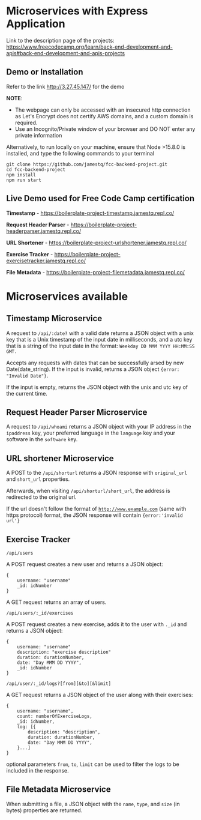 # Microservices with Express Application
Link to the description page of the projects: https://www.freecodecamp.org/learn/back-end-development-and-apis#back-end-development-and-apis-projects

## Demo or Installation 

Refer to the link http://3.27.45.147/ for the demo 

**NOTE**: 
- The webpage can only be accessed with an insecured http connection as Let's Encrypt does not certify AWS domains, and a custom domain is required. 
- Use an Incognito/Private window of your browser and DO NOT enter any private information

Alternatively, to run locally on your machine, ensure that Node >15.8.0 is installed, and type the following commands to your terminal
```
git clone https://github.com/jamestq/fcc-backend-project.git
cd fcc-backend-project
npm install
npm run start
```
## Live Demo used for Free Code Camp certification
**Timestamp** - https://boilerplate-project-timestamp.jamestq.repl.co/

**Request Header Parser** - https://boilerplate-project-headerparser.jamestq.repl.co/

**URL Shortener** - https://boilerplate-project-urlshortener.jamestq.repl.co/

**Exercise Tracker** - https://boilerplate-project-exercisetracker.jamestq.repl.co/

**File Metadata** - https://boilerplate-project-filemetadata.jamestq.repl.co/


# Microservices available

## Timestamp Microservice

A request to <code>/api/:date?</code> with a valid date returns a JSON object with a unix key that is a Unix timestamp of the input date in milliseconds, and a utc key that is a string of the input date in the format: <code>Weekday DD MMM YYYY HH:MM:SS GMT.</code>

Accepts any requests with dates that can be successfully arsed by new Date(date_string). If the input is invalid, returns a JSON object <code>{error: "Invalid Date"}</code>.

If the input is empty, returns the JSON object with the unix and utc key of the current time.


## Request Header Parser Microservice

A request to <code>/api/whoami</code> returns a JSON object with your IP address in the <code>ipaddress</ipaddress></code> key, your preferred language in the <code>language</code> key and your software in the <code>software</code> key.


## URL shortener Microservice


A POST to the <code>/api/shorturl</code> returns a JSON response with <code>original_url</code> and <code>short_url</code> properties.

Afterwards, when visiting <code>/api/shorturl/short_url</code>, the address is redirected to the original url.

If the url doesn't follow the format of <code>http://www.example.com</code> (same with https protocol) format, the JSON response will contain <code>{error:'invalid url'}</code>


## Exercise Tracker

<code>/api/users</code>

A POST request creates a new user and returns a JSON object:

    {
        username: "username"
        _id: idNumber
    }

A GET request returns an array of users.

<code>/api/users/:_id/exercises</code>

A POST request creates a new exercise, adds it to the user with <code>._id</code> and returns a JSON object: 

    {
        username: "username"
        description: "exercise description"
        duration: durationNumber,
        date: "Day MMM DD YYYY",
        _id: idNumber
    }

<code>/api/user/:_id/logs?[from][&amp;to][&amp;limit]</code>

A GET request returns a JSON object of the user along with their exercises:

    {
        username: "username",
        count: numberOfExerciseLogs,
        _id: idNumber,
        log: [{
            description: "description",
            duration: durationNumber,
            date: "Day MMM DD YYYY",
        }...]
    }

optional parameters <code>from</code>, <code>to</code>, <code>limit</code> can be used to filter the logs to be included in the response.


## File Metadata Microservice

When submitting a file, a JSON object with the <code>name</code>, <code>type</code>, and <code>size</code> (in bytes) properties are returned.

